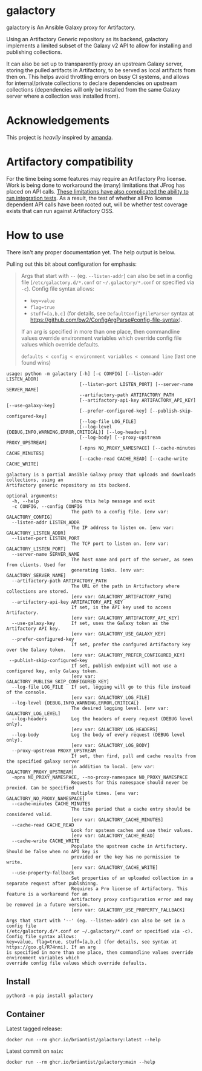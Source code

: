 # galactory
galactory is An Ansible Galaxy proxy for Artifactory.

Using an Artifactory Generic repository as its backend, galactory implements a limited subset of the Galaxy v2 API to allow for installing and publishing collections.

It can also be set up to transparently proxy an upstream Galaxy server, storing the pulled artifacts in Artifactory, to be served as local artifacts from then on. This helps avoid throttling errors on busy CI systems, and allows for internal/private collections to declare dependencies on upstream collections (dependencies will only be installed from the same Galaxy server where a collection was installed from).

# Acknowledgements
This project is _heavily_ inspired by [amanda](https://github.com/sivel/amanda/).

# Artifactory compatibility
For the time being some features may require an Artifactory Pro license. Work is being done to workaround the (many) limitations that JFrog has placed on API calls. [These limitations have also complicated the ability to run integration tests](https://github.com/briantist/galactory/issues/6). As a result, the test of whether all Pro license dependent API calls have been rooted out, will be whether test coverage exists that can run against Artifactory OSS.

# How to use
There isn't any proper documentation yet. The help output is below.

Pulling out this bit about configuration for emphasis:

> Args that start with `--` (eg. `--listen-addr`) can also be set in a config file (`/etc/galactory.d/*.conf` or `~/.galactory/*.conf` or specified via `-c`). Config file syntax allows:
> - `key=value`
> - `flag=true`
> - `stuff=[a,b,c]`
> (for details, see `DefaultConfigFileParser` syntax at https://github.com/bw2/ConfigArgParse#config-file-syntax).
>
> If an arg is specified in more than one place, then commandline values override environment variables which override config file values which override defaults.
>
> `defaults < config < environment variables < command line` (last one found wins)

```text
usage: python -m galactory [-h] [-c CONFIG] [--listen-addr LISTEN_ADDR]
                           [--listen-port LISTEN_PORT] [--server-name SERVER_NAME]
                           --artifactory-path ARTIFACTORY_PATH
                           [--artifactory-api-key ARTIFACTORY_API_KEY] [--use-galaxy-key]
                           [--prefer-configured-key] [--publish-skip-configured-key]
                           [--log-file LOG_FILE]
                           [--log-level {DEBUG,INFO,WARNING,ERROR,CRITICAL}] [--log-headers]
                           [--log-body] [--proxy-upstream PROXY_UPSTREAM]
                           [-npns NO_PROXY_NAMESPACE] [--cache-minutes CACHE_MINUTES]
                           [--cache-read CACHE_READ] [--cache-write CACHE_WRITE]

galactory is a partial Ansible Galaxy proxy that uploads and downloads collections, using an
Artifactory generic repository as its backend.

optional arguments:
  -h, --help            show this help message and exit
  -c CONFIG, --config CONFIG
                        The path to a config file. [env var: GALACTORY_CONFIG]
  --listen-addr LISTEN_ADDR
                        The IP address to listen on. [env var: GALACTORY_LISTEN_ADDR]
  --listen-port LISTEN_PORT
                        The TCP port to listen on. [env var: GALACTORY_LISTEN_PORT]
  --server-name SERVER_NAME
                        The host name and port of the server, as seen from clients. Used for
                        generating links. [env var: GALACTORY_SERVER_NAME]
  --artifactory-path ARTIFACTORY_PATH
                        The URL of the path in Artifactory where collections are stored.
                        [env var: GALACTORY_ARTIFACTORY_PATH]
  --artifactory-api-key ARTIFACTORY_API_KEY
                        If set, is the API key used to access Artifactory.
                        [env var: GALACTORY_ARTIFACTORY_API_KEY]
  --use-galaxy-key      If set, uses the Galaxy token as the Artifactory API key.
                        [env var: GALACTORY_USE_GALAXY_KEY]
  --prefer-configured-key
                        If set, prefer the confgured Artifactory key over the Galaxy token.
                        [env var: GALACTORY_PREFER_CONFIGURED_KEY]
 --publish-skip-configured-key
                        If set, publish endpoint will not use a configured key, only Galaxy token.
                        [env var: GALACTORY_PUBLISH_SKIP_CONFIGURED_KEY]
  --log-file LOG_FILE   If set, logging will go to this file instead of the console.
                        [env var: GALACTORY_LOG_FILE]
  --log-level {DEBUG,INFO,WARNING,ERROR,CRITICAL}
                        The desired logging level. [env var: GALACTORY_LOG_LEVEL]
  --log-headers         Log the headers of every request (DEBUG level only).
                        [env var: GALACTORY_LOG_HEADERS]
  --log-body            Log the body of every request (DEBUG level only).
                        [env var: GALACTORY_LOG_BODY]
  --proxy-upstream PROXY_UPSTREAM
                        If set, then find, pull and cache results from the specified galaxy server
                        in addition to local. [env var: GALACTORY_PROXY_UPSTREAM]
  -npns NO_PROXY_NAMESPACE, --no-proxy-namespace NO_PROXY_NAMESPACE
                        Requests for this namespace should never be proxied. Can be specified
                        multiple times. [env var: GALACTORY_NO_PROXY_NAMESPACE]
  --cache-minutes CACHE_MINUTES
                        The time period that a cache entry should be considered valid.
                        [env var: GALACTORY_CACHE_MINUTES]
  --cache-read CACHE_READ
                        Look for upsteam caches and use their values.
                        [env var: GALACTORY_CACHE_READ]
  --cache-write CACHE_WRITE
                        Populate the upstream cache in Artifactory. Should be false when no API key is
                        provided or the key has no permission to write.
                        [env var: GALACTORY_CACHE_WRITE]
  --use-property-fallback
                        Set properties of an uploaded collection in a separate request after publshinng.
                        Requires a Pro license of Artifactory. This feature is a workaround for an
                        Artifactory proxy configuration error and may be removed in a future version.
                        [env var: GALACTORY_USE_PROPERTY_FALLBACK]

Args that start with '--' (eg. --listen-addr) can also be set in a config file
(/etc/galactory.d/*.conf or ~/.galactory/*.conf or specified via -c). Config file syntax allows:
key=value, flag=true, stuff=[a,b,c] (for details, see syntax at https://goo.gl/R74nmi). If an arg
is specified in more than one place, then commandline values override environment variables which
override config file values which override defaults.
```

## Install
```shell
python3 -m pip install galactory
```

## Container

Latest tagged release:
```shell
docker run --rm ghcr.io/briantist/galactory:latest --help
```

Latest commit on `main`:
```shell
docker run --rm ghcr.io/briantist/galactory:main --help
```
